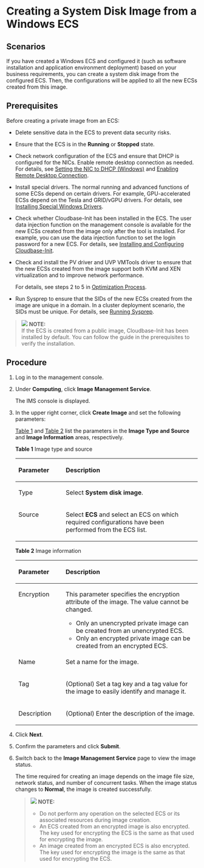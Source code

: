 # Creating a System Disk Image from a Windows ECS<a name="EN-US_TOPIC_0030713149"></a>

## Scenarios<a name="section1787117288167"></a>

If you have created a Windows ECS and configured it \(such as software installation and application environment deployment\) based on your business requirements, you can create a system disk image from the configured ECS. Then, the configurations will be applied to all the new ECSs created from this image.

## Prerequisites<a name="section943045519380"></a>

Before creating a private image from an ECS:

-   Delete sensitive data in the ECS to prevent data security risks.
-   Ensure that the ECS is in the  **Running**  or  **Stopped**  state.
-   Check network configuration of the ECS and ensure that DHCP is configured for the NICs. Enable remote desktop connection as needed. For details, see  [Setting the NIC to DHCP \(Windows\)](setting-the-nic-to-dhcp-(windows).md)  and  [Enabling Remote Desktop Connection](enabling-remote-desktop-connection.md).
-   Install special drivers. The normal running and advanced functions of some ECSs depend on certain drivers. For example, GPU-accelerated ECSs depend on the Tesla and GRID/vGPU drivers. For details, see  [Installing Special Windows Drivers](installing-special-windows-drivers.md).
-   Check whether Cloudbase-Init has been installed in the ECS. The user data injection function on the management console is available for the new ECSs created from the image only after the tool is installed. For example, you can use the data injection function to set the login password for a new ECS. For details, see  [Installing and Configuring Cloudbase-Init](installing-and-configuring-cloudbase-init.md).
-   Check and install the PV driver and UVP VMTools driver to ensure that the new ECSs created from the image support both KVM and XEN virtualization and to improve network performance.

    For details, see steps 2 to 5 in  [Optimization Process](optimization-process-(windows).md).

-   Run Sysprep to ensure that the SIDs of the new ECSs created from the image are unique in a domain. In a cluster deployment scenario, the SIDs must be unique. For details, see  [Running Sysprep](running-sysprep.md).

>![](/images/icon-note.gif) **NOTE:**   
>If the ECS is created from a public image, Cloudbase-Init has been installed by default. You can follow the guide in the prerequisites to verify the installation.  

## Procedure<a name="section146023151537"></a>

1.  Log in to the management console.
2.  Under  **Computing**, click  **Image Management Service**.

    The IMS console is displayed.

3.  In the upper right corner, click  **Create Image**  and set the following parameters:

    [Table 1](#table050019474117)  and  [Table 2](#table6978715749)  list the parameters in the  **Image Type and Source**  and  **Image Information**  areas, respectively.

    **Table  1**  Image type and source

    <a name="table050019474117"></a>
    <table><thead align="left"><tr id="row1350164712110"><th class="cellrowborder" valign="top" width="25.96%" id="mcps1.2.3.1.1"><p id="p12501447314"><a name="p12501447314"></a><a name="p12501447314"></a>Parameter</p>
    </th>
    <th class="cellrowborder" valign="top" width="74.03999999999999%" id="mcps1.2.3.1.2"><p id="p1350114720117"><a name="p1350114720117"></a><a name="p1350114720117"></a>Description</p>
    </th>
    </tr>
    </thead>
    <tbody><tr id="row350214713113"><td class="cellrowborder" valign="top" width="25.96%" headers="mcps1.2.3.1.1 "><p id="p650294716116"><a name="p650294716116"></a><a name="p650294716116"></a>Type</p>
    </td>
    <td class="cellrowborder" valign="top" width="74.03999999999999%" headers="mcps1.2.3.1.2 "><p id="p75021947615"><a name="p75021947615"></a><a name="p75021947615"></a>Select <strong id="b9800161192315"><a name="b9800161192315"></a><a name="b9800161192315"></a>System disk image</strong>.</p>
    </td>
    </tr>
    <tr id="row1650284720113"><td class="cellrowborder" valign="top" width="25.96%" headers="mcps1.2.3.1.1 "><p id="p125022471113"><a name="p125022471113"></a><a name="p125022471113"></a>Source</p>
    </td>
    <td class="cellrowborder" valign="top" width="74.03999999999999%" headers="mcps1.2.3.1.2 "><p id="p850214712118"><a name="p850214712118"></a><a name="p850214712118"></a>Select <strong id="b1429910143237"><a name="b1429910143237"></a><a name="b1429910143237"></a>ECS</strong> and select an ECS on which required configurations have been performed from the ECS list.</p>
    </td>
    </tr>
    </tbody>
    </table>

    **Table  2**  Image information

    <a name="table6978715749"></a>
    <table><thead align="left"><tr id="row1597918159415"><th class="cellrowborder" valign="top" width="25.91%" id="mcps1.2.3.1.1"><p id="p597916152418"><a name="p597916152418"></a><a name="p597916152418"></a>Parameter</p>
    </th>
    <th class="cellrowborder" valign="top" width="74.09%" id="mcps1.2.3.1.2"><p id="p99796151642"><a name="p99796151642"></a><a name="p99796151642"></a>Description</p>
    </th>
    </tr>
    </thead>
    <tbody><tr id="row190153318123"><td class="cellrowborder" valign="top" width="25.91%" headers="mcps1.2.3.1.1 "><p id="p156591952159"><a name="p156591952159"></a><a name="p156591952159"></a>Encryption</p>
    </td>
    <td class="cellrowborder" valign="top" width="74.09%" headers="mcps1.2.3.1.2 "><p id="p96591652653"><a name="p96591652653"></a><a name="p96591652653"></a>This parameter specifies the encryption attribute of the image. The value cannot be changed.</p>
    <a name="ul94161232191418"></a><a name="ul94161232191418"></a><ul id="ul94161232191418"><li>Only an unencrypted private image can be created from an unencrypted <span id="text9398194114266"><a name="text9398194114266"></a><a name="text9398194114266"></a>ECS</span><span id="text1839914412264"><a name="text1839914412264"></a><a name="text1839914412264"></a></span>.</li><li>Only an encrypted private image can be created from an encrypted <span id="text1730719615276"><a name="text1730719615276"></a><a name="text1730719615276"></a>ECS</span><span id="text43081663272"><a name="text43081663272"></a><a name="text43081663272"></a></span>.</li></ul>
    </td>
    </tr>
    <tr id="row36593522511"><td class="cellrowborder" valign="top" width="25.91%" headers="mcps1.2.3.1.1 "><p id="p19659452051"><a name="p19659452051"></a><a name="p19659452051"></a>Name</p>
    </td>
    <td class="cellrowborder" valign="top" width="74.09%" headers="mcps1.2.3.1.2 "><p id="p126597521359"><a name="p126597521359"></a><a name="p126597521359"></a>Set a name for the image.</p>
    </td>
    </tr>
    <tr id="row142057141619"><td class="cellrowborder" valign="top" width="25.91%" headers="mcps1.2.3.1.1 "><p id="p1420612141267"><a name="p1420612141267"></a><a name="p1420612141267"></a>Tag</p>
    </td>
    <td class="cellrowborder" valign="top" width="74.09%" headers="mcps1.2.3.1.2 "><p id="p820611415612"><a name="p820611415612"></a><a name="p820611415612"></a>(Optional) Set a tag key and a tag value for the image to easily identify and manage it.</p>
    </td>
    </tr>
    <tr id="row720613141962"><td class="cellrowborder" valign="top" width="25.91%" headers="mcps1.2.3.1.1 "><p id="p7206111416617"><a name="p7206111416617"></a><a name="p7206111416617"></a>Description</p>
    </td>
    <td class="cellrowborder" valign="top" width="74.09%" headers="mcps1.2.3.1.2 "><p id="p420631410613"><a name="p420631410613"></a><a name="p420631410613"></a>(Optional) Enter the description of the image.</p>
    </td>
    </tr>
    </tbody>
    </table>

4.  Click  **Next**.
5.  Confirm the parameters and click  **Submit**.
6.  Switch back to the  **Image Management Service**  page to view the image status. 

    The time required for creating an image depends on the image file size, network status, and number of concurrent tasks. When the image status changes to  **Normal**, the image is created successfully.

    >![](/images/icon-note.gif) **NOTE:**   
    >-   Do not perform any operation on the selected ECS or its associated resources during image creation.  
    >-   An ECS created from an encrypted image is also encrypted. The key used for encrypting the ECS is the same as that used for encrypting the image.  
    >-   An image created from an encrypted ECS is also encrypted. The key used for encrypting the image is the same as that used for encrypting the ECS.  


